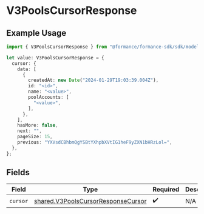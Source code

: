 # V3PoolsCursorResponse

## Example Usage

```typescript
import { V3PoolsCursorResponse } from "@formance/formance-sdk/sdk/models/shared";

let value: V3PoolsCursorResponse = {
  cursor: {
    data: [
      {
        createdAt: new Date("2024-01-29T19:03:39.004Z"),
        id: "<id>",
        name: "<value>",
        poolAccounts: [
          "<value>",
        ],
      },
    ],
    hasMore: false,
    next: "",
    pageSize: 15,
    previous: "YXVsdCBhbmQgYSBtYXhpbXVtIG1heF9yZXN1bHRzLol=",
  },
};
```

## Fields

| Field                                                                                           | Type                                                                                            | Required                                                                                        | Description                                                                                     |
| ----------------------------------------------------------------------------------------------- | ----------------------------------------------------------------------------------------------- | ----------------------------------------------------------------------------------------------- | ----------------------------------------------------------------------------------------------- |
| `cursor`                                                                                        | [shared.V3PoolsCursorResponseCursor](../../../sdk/models/shared/v3poolscursorresponsecursor.md) | :heavy_check_mark:                                                                              | N/A                                                                                             |